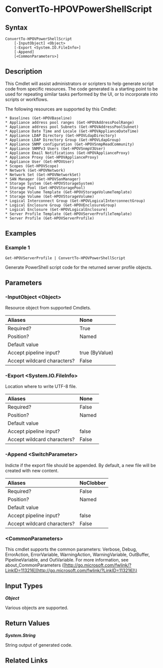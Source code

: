 ﻿---
description: Create PowerShell script from resource.
---

# ConvertTo-HPOVPowerShellScript

## Syntax

```text
ConvertTo-HPOVPowerShellScript
    [-InputObject] <Object>
    [-Export <System.IO.FileInfo>]
    [-Append]
    [<CommonParameters>]
```

## Description

This Cmdlet will assist administrators or scripters to help generate script code from specific resources.  The code generated is a starting point to be used for repeating similar tasks performed by the UI, or to incorporate into scripts or workflows.

The following resources are supported by this Cmdlet:

    * Baselines (Get-HPOVBaseline)
    * Appliance address pool ranges (Get-HPOVAddressPoolRange)
    * Appliance address pool Subnets (Get-HPOVAddressPoolSubnet)
    * Appliance Date Time and Locale (Get-HPOVApplianceDateTime)
    * Appliance LDAP Directory (Get-HPOVLdapDirectory)
    * Appliance LDAP Directory Group (Get-HPOVLdapGroup)
    * Appliance SNMP configuration (Get-HPOVSnmpReadCommunity)
    * Appliance SNMPv3 Users (Get-HPOVSnmpV3User)
    * Appliance Email Notifications (Get-HPOVApplianceProxy)
    * Appliance Proxy (Get-HPOVApplianceProxy)
    * Appliance User (Get-HPOVUser)
    * Scopes (Get-HPOVScope)
    * Network (Get-HPOVNetwork)
    * Network Set (Get-HPOVNetworkSet)
    * SAN Manager (Get-HPOVSanManager)
    * Storage System (Get-HPOVStorageSystem)
    * Storage Pool (Get-HPOVStoragePool)
    * Storage Volume Template (Get-HPOVStorageVolumeTemplate)
    * Storage Volume (Get-HPOVStorageVolume)
    * Logical Interconnect Group (Get-HPOVLogicalInterconnectGroup)
    * Logical Enclosure Group (Get-HPOVEnclosureGroup)
    * Logical Enclosure (Get-HPOVLogicalEnclosure)
    * Server Profile Template (Get-HPOVServerProfileTemplate)
    * Server Profile (Get-HPOVServerProfile)

## Examples

###  Example 1 

```text
Get-HPOVServerProfile | ConvertTo-HPOVPowerShellScript
```

Generate PowerShell script code for the returned server profile objects.

## Parameters

### -InputObject &lt;Object&gt;

Resource object from supported Cmdlets.

| Aliases | None |
| :--- | :--- |
| Required? | True |
| Position? | Named |
| Default value |  |
| Accept pipeline input? | true (ByValue) |
| Accept wildcard characters? | False |

### -Export &lt;System.IO.FileInfo&gt;

Location where to write UTF-8 file.

| Aliases | None |
| :--- | :--- |
| Required? | False |
| Position? | Named |
| Default value |  |
| Accept pipeline input? | false |
| Accept wildcard characters? | False |

### -Append &lt;SwitchParameter&gt;

Indicte if the export file should be appended.  By default, a new file will be created with new content.

| Aliases | NoClobber |
| :--- | :--- |
| Required? | False |
| Position? | Named |
| Default value |  |
| Accept pipeline input? | false |
| Accept wildcard characters? | False |

### &lt;CommonParameters&gt;

This cmdlet supports the common parameters: Verbose, Debug, ErrorAction, ErrorVariable, WarningAction, WarningVariable, OutBuffer, PipelineVariable, and OutVariable. For more information, see about\_CommonParameters \([http://go.microsoft.com/fwlink/?LinkID=113216](http://go.microsoft.com/fwlink/?LinkID=113216)\)

## Input Types

_**Object**_

Various objects are supported.

## Return Values

_**System.String**_

String output of generated code.

## Related Links

